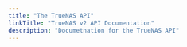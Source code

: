 ```yaml
---
title: "The TrueNAS API"
linkTitle: "TrueNAS v2 API Documentation"
description: "Documetnation for the TrueNAS API"
---
```

